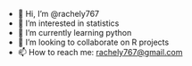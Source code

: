 - 👋 Hi, I’m @rachely767
- 👀 I’m interested in statistics
- 🌱 I’m currently learning python
- 💞️ I’m looking to collaborate on R projects
- 📫 How to reach me: rachely767@gmail.com

<!---
rachely767/rachely767 is a ✨ special ✨ repository because its `README.md` (this file) appears on your GitHub profile.
You can click the Preview link to take a look at your changes.
--->
